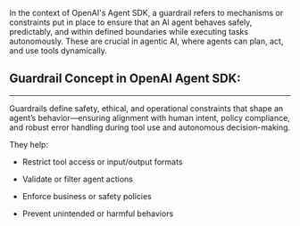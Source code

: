 In the context of OpenAI's Agent SDK, a guardrail refers to mechanisms or constraints put in place to ensure that an AI agent behaves safely, predictably, and within defined boundaries while executing tasks autonomously. These are crucial in agentic AI, where agents can plan, act, and use tools dynamically.

## **Guardrail Concept in OpenAI Agent SDK:**
---
Guardrails define safety, ethical, and operational constraints that shape an agent’s behavior—ensuring alignment with human intent, policy compliance, and robust error handling during tool use and autonomous decision-making.

They help:

* Restrict tool access or input/output formats

* Validate or filter agent actions

* Enforce business or safety policies

* Prevent unintended or harmful behaviors